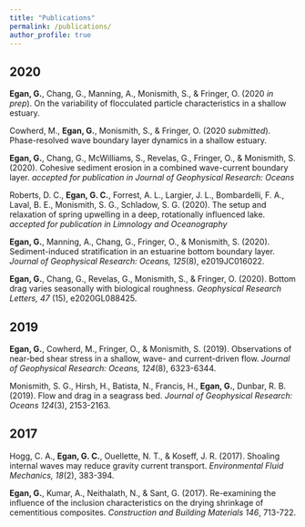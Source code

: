 ```yaml
---
title: "Publications"
permalink: /publications/
author_profile: true
---
```


## 2020

**Egan, G.**, Chang, G., Manning, A., Monismith, S., & Fringer, O. (2020 *in prep*). On the variability of flocculated particle characteristics in a shallow estuary.

Cowherd, M., **Egan, G.**, Monismith, S., & Fringer, O. (2020 *submitted*). Phase-resolved wave boundary layer dynamics in a shallow estuary. 

**Egan, G.**, Chang, G., McWilliams, S., Revelas, G., Fringer, O., & Monismith, S. (2020). Cohesive sediment erosion in a combined wave-current boundary layer. *accepted for publication in Journal of Geophysical Research: Oceans*

Roberts, D. C., **Egan, G. C.**, Forrest, A. L., Largier, J. L., Bombardelli, F. A., Laval, B. E., Monismith, S. G., Schladow, S. G. (2020). The setup and relaxation of spring upwelling in a deep, rotationally influenced lake. *accepted for publication in Limnology and Oceanography*

**Egan, G.**, Manning, A., Chang, G., Fringer, O., & Monismith, S. (2020). Sediment-induced stratification in an estuarine bottom boundary layer. *Journal of Geophysical Research: Oceans, 125*(8), e2019JC016022.

**Egan, G.**, Chang, G., Revelas, G., Monismith, S., & Fringer, O. (2020). Bottom drag varies seasonally with biological roughness. *Geophysical Research Letters, 47* (15), e2020GL088425.

## 2019

**Egan, G.**, Cowherd, M., Fringer, O., & Monismith, S. (2019). Observations of near-bed shear stress in a shallow, wave- and current-driven flow. *Journal of Geophysical Research: Oceans, 124*(8), 6323-6344.

Monismith, S. G., Hirsh, H., Batista, N., Francis, H., **Egan, G.**, Dunbar, R. B. (2019). Flow and drag in a seagrass bed. *Journal of Geophysical Research: Oceans 124*(3), 2153-2163.

## 2017
Hogg, C. A., **Egan, G. C.**, Ouellette, N. T., & Koseff, J. R. (2017). Shoaling internal waves may reduce gravity current transport. *Environmental Fluid Mechanics, 18*(2), 383-394.

**Egan, G.**, Kumar, A., Neithalath, N., & Sant, G. (2017). Re-examining the influence of the inclusion characteristics on the drying shrinkage of cementitious composites. *Construction and Building Materials 146*, 713-722.
